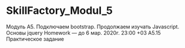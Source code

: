 # SkillFactory_Modul_5
Модуль А5. Подключаем bootstrap. Продолжаем изучать Javascript. Основы jquery Homework — до 6 мар. 2020г. 23:00 +03  А5.15 Практическое задание

